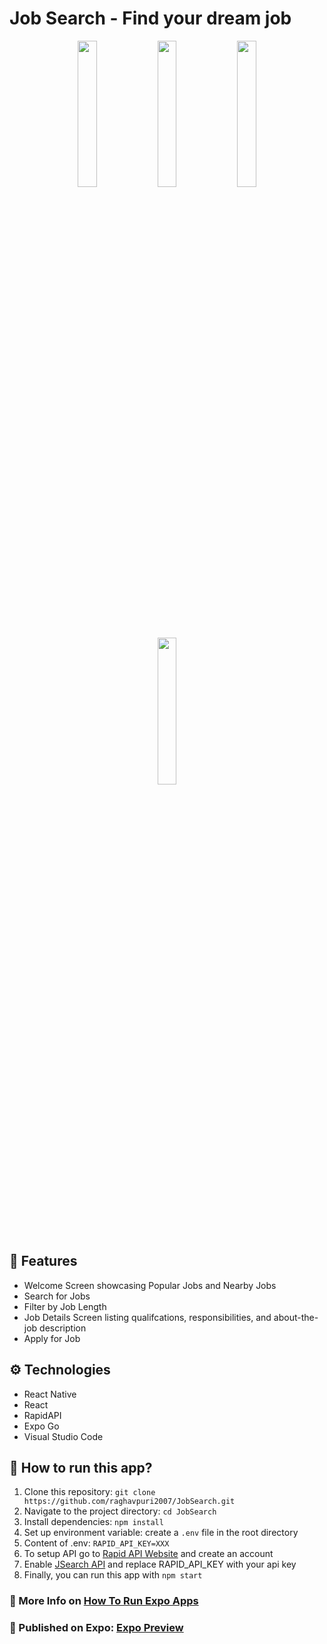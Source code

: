 # Job Search - Find your dream job
<p align="center">
  <img src="https://github.com/raghavpuri2007/JobSearch/assets/82910597/e69c3800-bb5a-4109-95fe-15346737e6a6" width="24.5%" />
  <img src="https://github.com/raghavpuri2007/JobSearch/assets/82910597/276a99f8-4469-402e-b664-a998120a4aca" width="24.5%" />
  <img src="https://github.com/raghavpuri2007/JobSearch/assets/82910597/0490b0da-4f1c-49d7-bc59-08d3605ad0b0" width="24.5%" />
  <img src="https://github.com/raghavpuri2007/JobSearch/assets/82910597/76129c60-5541-4bbf-b4e9-a836625c7f1e" width="24.5%" />
</p>

## 📖 Features
* Welcome Screen showcasing Popular Jobs and Nearby Jobs
* Search for Jobs
* Filter by Job Length
* Job Details Screen listing qualifcations, responsibilities, and about-the-job description
* Apply for Job

## ⚙️ Technologies
* React Native
* React
* RapidAPI
* Expo Go
* Visual Studio Code

## 📱 How to run this app?
1. Clone this repository: `git clone https://github.com/raghavpuri2007/JobSearch.git`
2. Navigate to the project directory: `cd JobSearch`
3. Install dependencies: `npm install`
4. Set up environment variable: create a `.env` file in the root directory
5. Content of .env: ``RAPID_API_KEY=XXX``
6. To setup API go to [Rapid API Website](https://rapidapi.com/hub) and create an account
7. Enable [JSearch API](https://rapidapi.com/letscrape-6bRBa3QguO5/api/jsearch) and replace RAPID_API_KEY with your api key
8. Finally, you can run this app with `npm start`

### 📄 More Info on [How To Run Expo Apps](https://www.reactnative.dev/docs/environment-setup)

### 📝 Published on Expo: [Expo Preview](https://expo.dev/@raghav2007/JobSearch?serviceType=classic&distribution=expo-go)
